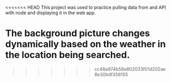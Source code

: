 <<<<<<< HEAD
This project was used to practice pulling data from and API with node and displaying it in the web app.

The background picture changes dynamically based on the weather in the location being searched.
=======

>>>>>>> cc48a974b58e802033f01d202ae8e30bdf356155
